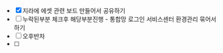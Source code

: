 - [x]  지라에 에셋 관련 보드 만들어서 공유하기
- [ ] 누락된부분 체크후 해당부분진행
      - 통합망 로그인 서비스센터 환경관리 묶어서 하기
- [ ] 오후반차
- [ ] 